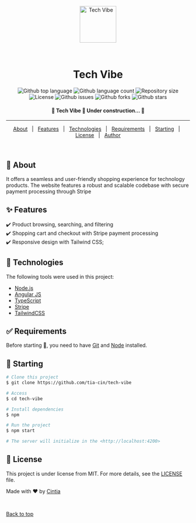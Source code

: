 <div align="center" id="top"> 
  <img src="https://imgs.search.brave.com/JhaIURBBmaHG6zKwoNulwZPoFnsBPNkjCQ16xmRRfuc/rs:fit:1200:1200:1/g:ce/aHR0cHM6Ly93d3cu/bG91ZG1vdXRoLW1l/ZGlhLmNvbS9tZWRp/YS8xNjUyL2UtY29t/bWVyY2UtbGFyZ2Ut/MDEucG5n" alt="Tech Vibe" width="100"/>

&#xa0;

  <!-- <a href="https://techvibe.netlify.app">Demo</a> -->
</div>

<h1 align="center">Tech Vibe</h1>

<p align="center">
  <img alt="Github top language" src="https://img.shields.io/github/languages/top/tia-cin/techvibe-ecommerce?color=56BEB8">
  <img alt="Github language count" src="https://img.shields.io/github/languages/count/tia-cin/techvibe-ecommerce?color=56BEB8">
  <img alt="Repository size" src="https://img.shields.io/github/repo-size/tia-cin/techvibe-ecommerce?color=56BEB8">
  <img alt="License" src="https://img.shields.io/github/license/tia-cin/techvibe-ecommerce?color=56BEB8">
 <img alt="Github issues" src="https://img.shields.io/github/issues/tia-cin/techvibe-ecommerce?color=56BEB8" />
<img alt="Github forks" src="https://img.shields.io/github/forks/tia-cin/techvibe-ecommerce?color=56BEB8" />
<img alt="Github stars" src="https://img.shields.io/github/stars/tia-cin/techvibe-ecommerce?color=56BEB8" /> 
</p>

<!-- Status -->

 <h4 align="center"> 
	🚧  Tech Vibe 🚀 Under construction...  🚧
</h4>

<hr>

<p align="center">
  <a href="#dart-about">About</a> &#xa0; | &#xa0; 
  <a href="#sparkles-features">Features</a> &#xa0; | &#xa0;
  <a href="#rocket-technologies">Technologies</a> &#xa0; | &#xa0;
  <a href="#white_check_mark-requirements">Requirements</a> &#xa0; | &#xa0;
  <a href="#checkered_flag-starting">Starting</a> &#xa0; | &#xa0;
  <a href="#memo-license">License</a> &#xa0; | &#xa0;
  <a href="https://github.com/tia-cin" target="_blank">Author</a>
</p>

<br>

## :dart: About

It offers a seamless and user-friendly shopping experience for technology products. The website features a robust and scalable codebase with secure payment processing through Stripe

## :sparkles: Features

:heavy_check_mark: Product browsing, searching, and filtering\
:heavy_check_mark: Shopping cart and checkout with Stripe payment processing\
:heavy_check_mark: Responsive design with Tailwind CSS;

## :rocket: Technologies

The following tools were used in this project:

- [Node.js](https://nodejs.org/en/)
- [Angular JS](https://angular.io/)
- [TypeScript](https://www.typescriptlang.org/)
- [Stripe](https://stripe.com/)
- [TailwindCSS](https://tailwindcss.com/)

## :white_check_mark: Requirements

Before starting :checkered_flag:, you need to have [Git](https://git-scm.com) and [Node](https://nodejs.org/en/) installed.

## :checkered_flag: Starting

```bash
# Clone this project
$ git clone https://github.com/tia-cin/tech-vibe

# Access
$ cd tech-vibe

# Install dependencies
$ npm

# Run the project
$ npm start

# The server will initialize in the <http://localhost:4200>
```

## :memo: License

This project is under license from MIT. For more details, see the [LICENSE](LICENSE.md) file.

Made with :heart: by <a href="https://github.com/tia-cin" target="_blank">Cintia</a>

&#xa0;

<a href="#top">Back to top</a>
